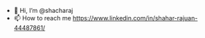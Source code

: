 - 👋 Hi, I’m @shacharaj
- 📫 How to reach me https://www.linkedin.com/in/shahar-rajuan-44487861/

<!---
shacharaj/shacharaj is a ✨ special ✨ repository because its `README.md` (this file) appears on your GitHub profile.
You can click the Preview link to take a look at your changes.
--->
